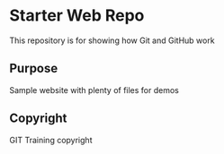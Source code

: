 # Starter Web Repo

This repository is for showing how Git and GitHub work

## Purpose

Sample website with plenty of files for demos

## Copyright

GIT Training copyright